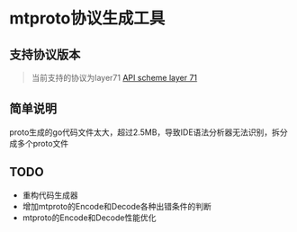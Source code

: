 # mtproto协议生成工具

## 支持协议版本
> 当前支持的协议为layer71
[API scheme layer 71](https://github.com/telegramdesktop/tdesktop/blob/b0cc61c621c1643c1180921a83540c59be9642a3/Telegram/Resources/scheme.tl)

## 简单说明
proto生成的go代码文件太大，超过2.5MB，导致IDE语法分析器无法识别，拆分成多个proto文件

## TODO
- 重构代码生成器
- 增加mtproto的Encode和Decode各种出错条件的判断
- mtproto的Encode和Decode性能优化
